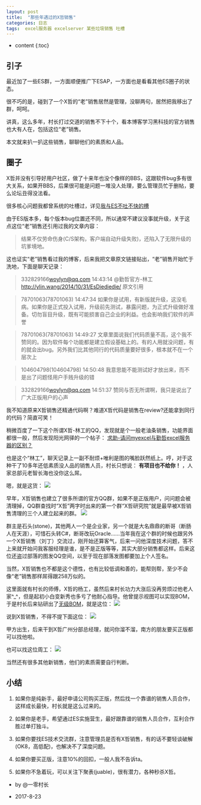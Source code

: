 ```yaml
---
layout: post
title:  "那些年遇过的X哲销售"
categories: 日志
tags:  excel服务器 excelserver 某些垃圾销售 吐槽
---
```


* content
{:toc}

## 引子
最近加了一些ES群，一方面顺便推广下ESAP，一方面也是看看其他ES圈子的状态。

很不巧的是，碰到了一个X哲的“老”销售居然是管理，没聊两句，居然把我移出了群，呵呵。

讲真，这么多年，村长打过交道的销售不下十个，看本博客学习黑科技的官方销售也大有人在，包括这位“老”销售。

本文就来扒一扒这些销售，聊聊他们的素质和人品。

## 圈子
X哲并没有引导好用户社区，做了十来年也没个像样的BBS，这跟软件bug多有很大关系，如果开BBS，后果很可能是问题一堆没人处理，要么管理员忙于删帖，要么论坛丑得没法看。

很多核心问题我都曾系统的吐槽过，详见[我与ES不吐不快的槽](http://ylin.wang/2014/10/31/EsDiediedie/)

由于ES版本多，每个版本bug位置还不同，所以通常不建议没事就升级，关于这点这位“老”销售还引用过我的文章内容：

> 结果不仅劳命伤身(C/S架构，客户端自动升级失败)，还陷入了无限升级的坑爹境地。

这也证实“老”销售看过我的博客，后来我把文章原文链接贴出，“老”销售开始忙于洗地，下面是聊天记录：

> 332829166<woylyn@qq.com> 14:43:14
> @勤哲官方-林工 http://ylin.wang/2014/10/31/EsDiediedie/ 原文引用

> 78701063(78701063) 14:47:34 
> 如果你是试用，有新版就升级，这没毛病。如果你是正式投入试用，升级前先测试，暴露问题，为正式升级做好准备。切勿盲目升级，既有可能损害自己企业的利益。也会影响我们软件的声誉

> 78701063(78701063) 14:49:27 
> 文章里面说我们代码质量不高，这个我不赞同的。因为软件每个功能都是建立假设基础上的。有的人用就没问题，有的就会出bug。另外我们比其他同行的代码质量要好很多，根本就不在一个层次上

> 104604798(104604798) 14:50:48 
> 我意思能不能测试好才放出来，而不是出了问题怪用户手贱升级的错

> 332829166<woylyn@qq.com> 14:51:37 
> 赞同与否无所谓啊，我只是说出了广大正版用户的心声

我不知道原来X哲销售还精通代码啊？难道X哲代码是销售在review?还能拿到同行的代码？简直可笑！

稍微百度了一下这个所谓X哲-林工的QQ，发现就是个一般老油条销售，功能界面都很一般，然后发现阳光网驿的一个帖子：
[求助-请问myexcel与勤哲excel服务器的区别？](http://bbs.sunwy.org/thread-26642-1-1.html)

也是这个“林工”，聊天记录上一副不耐烦+唯利是图的嘴脸跃然纸上。哼，对于这种干了10多年还低素质没人品的销售人员，村长只想说： **有项目也不给你！** ，人家总部元老智长海也没你这么屌。

嗯，就是这货：
![](/img/rubbish01.jpg)

早年，X哲销售也建立了很多所谓的官方QQ群，如果不是正版用户，问问题会被清理掉，QQ群查找时“X哲”两字时出来的第一个群“X哲研究院”就是最早被X哲销售清理的三个人建立起来的群。
![](/img/tr02.jpg)

群主是石头(stone)，其他两人一个是企业家，另一个就是大名鼎鼎的断哥（断肠人在天涯），可惜石头转C#，断哥改玩Oracle……当年我在这个群的时候也跟另外一个X哲销售（刘丁）交流过，刚开始还算客气，后来一问他深度技术问题，答不上来就开始问我客服经理是谁，是不是正版等等，其实大部分销售都这样。后来这位还盗过部落的图发QQ空间，以至于现在部落发图都要加上个人签名。

当然，X哲销售也不都是这个德性，也有比较低调和善的，能帮则帮，至少不会像“老”销售那样屌得跟258万似的。

这里面就有村长的师傅，X哲的杨工，虽然后来村长功力大涨后没再劳烦过他老人家^_^，但是起初小白变新秀也多亏了他耐心指导。他曾提示视图可以实现BOM，于是村长后来钻研出了[无级BOM](http://ylin.wang/2013/12/11/esap9/)，就是这位：
![](/img/tr03.jpg)

说到X哲销售，不得不提下面这位：
![](/img/tr04.jpg)

甲方出生，后来干到X哲广州分部总经理，就问你溜不溜，南方的朋友要买正版都可以找他啦。

也可以找这位周工：
![](/img/tr05.jpg)

当然还有很多其他新销售，他们的素质需要自行判断。
## 小结
1. 如果你是纯新手，最好申请公司购买正版，然后找一个靠谱的销售人员合作，这样成长最快，村长就是这么过来的。

2. 如果你是老手，希望通过ES实施营生，最好跟靠谱的销售人员合作，互利合作胜过单打独斗。

3. 如果你要找ES技术交流群，注意管理员是否有X哲销售，有的话不要轻谈破解(OK8，高低配)，也解决不了深度问题。

4. 如果你要买正版，注意10%的回扣，一般人我不告诉ta。

5. 如果你不急着玩，可以关注下聚表(juable)，很有潜力，各种秒杀X哲。

* by @一零村长

* 2017-8-23

